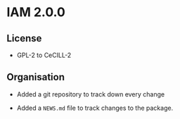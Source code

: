 # IAM 2.0.0

## License

* GPL-2 to CeCILL-2

## Organisation

* Added a git repository to track down every change


* Added a `NEWS.md` file to track changes to the package.
